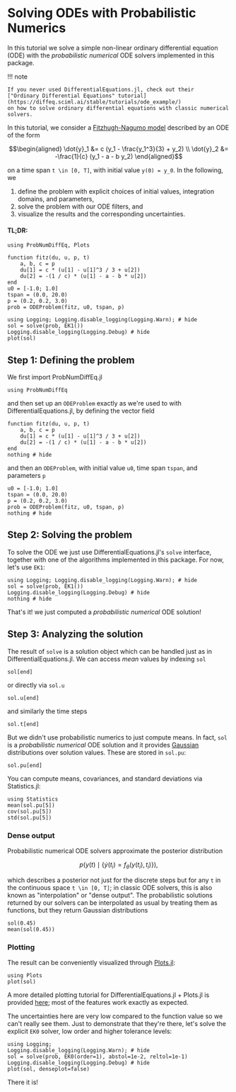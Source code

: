 # Solving ODEs with Probabilistic Numerics

In this tutorial we solve a simple non-linear ordinary differential equation (ODE) with the _probabilistic numerical_ ODE solvers implemented in this package.

!!! note
    
    If you never used DifferentialEquations.jl, check out their
    ["Ordinary Differential Equations" tutorial](https://diffeq.sciml.ai/stable/tutorials/ode_example/)
    on how to solve ordinary differential equations with classic numerical solvers.

In this tutorial, we consider a
[Fitzhugh-Nagumo model](https://en.wikipedia.org/wiki/FitzHugh%E2%80%93Nagumo_model)
described by an ODE of the form

```math
\begin{aligned}
\dot{y}_1 &= c (y_1 - \frac{y_1^3}{3} + y_2) \\
\dot{y}_2 &= -\frac{1}{c} (y_1 - a - b y_2)
\end{aligned}
```

on a time span ``t \in [0, T]``, with initial value ``y(0) = y_0``.
In the following, we

 1. define the problem with explicit choices of initial values, integration domains, and parameters,
 2. solve the problem with our ODE filters, and
 3. visualize the results and the corresponding uncertainties.

#### TL;DR:

```@example 1
using ProbNumDiffEq, Plots

function fitz(du, u, p, t)
    a, b, c = p
    du[1] = c * (u[1] - u[1]^3 / 3 + u[2])
    du[2] = -(1 / c) * (u[1] - a - b * u[2])
end
u0 = [-1.0; 1.0]
tspan = (0.0, 20.0)
p = (0.2, 0.2, 3.0)
prob = ODEProblem(fitz, u0, tspan, p)

using Logging; Logging.disable_logging(Logging.Warn); # hide
sol = solve(prob, EK1())
Logging.disable_logging(Logging.Debug) # hide
plot(sol)
```

## Step 1: Defining the problem

We first import ProbNumDiffEq.jl

```@example 1
using ProbNumDiffEq
```

and then set up an `ODEProblem` exactly as we're used to with DifferentialEquations.jl,
by defining the vector field

```@example 1
function fitz(du, u, p, t)
    a, b, c = p
    du[1] = c * (u[1] - u[1]^3 / 3 + u[2])
    du[2] = -(1 / c) * (u[1] - a - b * u[2])
end
nothing # hide
```

and then an `ODEProblem`, with initial value `u0`, time span `tspan`, and parameters `p`

```@example 1
u0 = [-1.0; 1.0]
tspan = (0.0, 20.0)
p = (0.2, 0.2, 3.0)
prob = ODEProblem(fitz, u0, tspan, p)
nothing # hide
```

## Step 2: Solving the problem

To solve the ODE we just use DifferentialEquations.jl's `solve` interface, together with one of the algorithms implemented in this package.
For now, let's use `EK1`:

```@example 1
using Logging; Logging.disable_logging(Logging.Warn); # hide
sol = solve(prob, EK1())
Logging.disable_logging(Logging.Debug) # hide
nothing # hide
```

That's it! we just computed a _probabilistic numerical_ ODE solution!

## Step 3: Analyzing the solution

The result of `solve` is a solution object which can be handled just as in DifferentialEquations.jl.
We can access _mean_ values by indexing `sol`

```@repl 1
sol[end]
```

or directly via `sol.u`

```@repl 1
sol.u[end]
```

and similarly the time steps

```@repl 1
sol.t[end]
```

But we didn't use probabilistic numerics to just compute means.
In fact, `sol` is a _probabilistic numerical_ ODE solution and it provides
[Gaussian](https://github.com/mschauer/GaussianDistributions.jl)
distributions over solution values.
These are stored in `sol.pu`:

```@repl 1
sol.pu[end]
```

You can compute means, covariances, and standard deviations via Statistics.jl:

```@repl 1
using Statistics
mean(sol.pu[5])
cov(sol.pu[5])
std(sol.pu[5])
```

### Dense output

Probabilistic numerical ODE solvers approximate the posterior distribution

```math
p \Big( y(t) \mid \{ \dot{y}(t_i) = f_\theta(y(t_i), t_i) \} \Big),
```

which describes a posterior not just for the discrete steps but for any ``t`` in the continuous space ``t \in [0, T]``;
in classic ODE solvers, this is also known as "interpolation" or "dense output".
The probabilistic solutions returned by our solvers can be interpolated as usual by treating them as functions,
but they return Gaussian distributions

```@repl 1
sol(0.45)
mean(sol(0.45))
```

### Plotting

The result can be conveniently visualized through [Plots.jl](https://github.com/JuliaPlots/Plots.jl):

```@example 1
using Plots
plot(sol)
```

A more detailed plotting tutorial for DifferentialEquations.jl + Plots.jl is provided [here](https://diffeq.sciml.ai/stable/basics/plot/); most of the features work exactly as expected.

The uncertainties here are very low compared to the function value so we can't really see them.
Just to demonstrate that they're there, let's solve the explicit `EK0` solver, low order and higher tolerance levels:

```@example 1
using Logging;
Logging.disable_logging(Logging.Warn); # hide
sol = solve(prob, EK0(order=1), abstol=1e-2, reltol=1e-1)
Logging.disable_logging(Logging.Debug) # hide
plot(sol, denseplot=false)
```

There it is!
